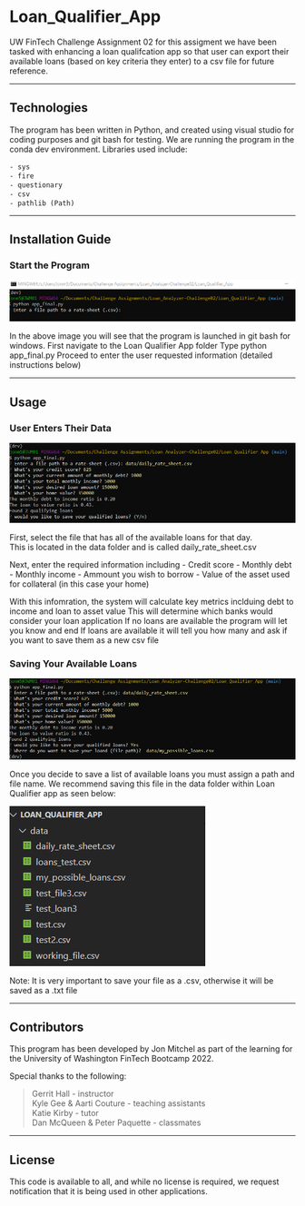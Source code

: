 # Loan_Qualifier_App

UW FinTech Challenge Assignment 02
for this assigment we have been tasked with enhancing a loan qualifcation app so that user can export their available loans (based on key criteria they enter) to a csv file for future reference.

---

## Technologies

The program has been written in Python, and created using visual studio for coding purposes and git bash for testing.  We are running the program in the conda dev environment. Libraries used include:

    - sys
    - fire
    - questionary
    - csv
    - pathlib (Path)

---

## Installation Guide

### Start the Program
![Start the Program](Images/starting_program.png)

In the above image you will see that the program is launched in git bash for windows.
    First navigate to the Loan Qualifier App folder
    Type python app_final.py
    Proceed to enter the user requested information (detailed instructions below)

---

## Usage

### User Enters Their Data
![Enter User Data](Images/Entering_user_data.png)

First, select the file that has all of the available loans for that day.  
    This is located in the data folder and is called daily_rate_sheet.csv

Next, enter the required information including
    - Credit score
    - Monthly debt
    - Monthly income
    - Ammount you wish to borrow
    - Value of the asset used for collateral (in this case your home)

With this infomration, the system will calculate key metrics inclduing debt to income and loan to asset value
This will determine which banks would consider your loan application
If no loans are available the program will let you know and end
If loans are available it will tell you how many and ask if you want to save them as a new csv file

### Saving Your Available Loans
![Saving Your Loans](Images/Saving_available_loans.png)

Once you decide to save a list of available loans you must assign a path and file name.
We recommend saving this file in the data folder within Loan Qualifier app as seen below:

![Where to Save Loan File](Images/saving_loan_location.png)

Note:  It is very important to save your file as a .csv, otherwise it will be saved as a .txt file

---

## Contributors

This program has been developed by Jon Mitchel as part of the learning for the University of Washington FinTech Bootcamp 2022.

Special thanks to the following:
> Gerrit Hall - instructor\
> Kyle Gee & Aarti Couture - teaching assistants\
> Katie Kirby - tutor\
> Dan McQueen & Peter Paquette - classmates

---

## License

This code is available to all, and while no license is required, we request notification that it is being used in other applications.
